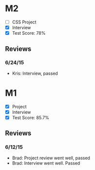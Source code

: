 # M2

- [ ] CSS Project 
- [x] Interview
- [x] Test Score: 78%

## Reviews

### 6/24/15
- Kris: Interview, passed

# M1

- [x] Project 
- [x] Interview
- [x] Test Score: 85.7%

## Reviews

### 6/12/15

- Brad: Project review went well, passed
- Brad: Interview went well. Passed

